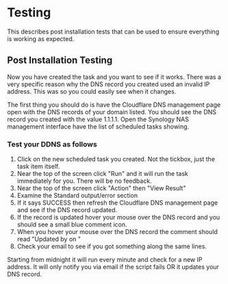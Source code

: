 # Testing
This describes post installation tests that can be used to ensure everything is working as expected.

## Post Installation Testing
Now you have created the task and you want to see if it works. There was a very specific reason why the DNS record you created used an invalid IP address. This was so you could easily see when it changes.

The first thing you should do is have the Cloudflare DNS management page open with the DNS records of your domain listed. You should see the DNS record you created with the value 1.1.1.1. Open the Synology NAS management interface have the list of scheduled tasks showing.

### Test your DDNS as follows
1. Click on the new scheduled task you created. Not the tickbox, just the task item itself.
2. Near the top of the screen click "Run" and it will run the task immediately for you. There will be no feedback.
3. Near the top of the screen click "Action" then "View Result"
4. Examine the Standard output/error section
5. If it says SUCCESS then refresh the Cloudflare DNS management page and see if the DNS record updated.
6. If the record is updated hover your mouse over the DNS record and you should see a small blue comment icon. 
7. When you hover your mouse over the DNS record the comment should read "Updated by <your nas name> on <date> <timezone> <year>"
8. Check your email to see if you got something along the same lines.

Starting from midnight it will run every minute and check for a new IP address. It will only notify you via email if the script fails OR it updates your DNS record.

